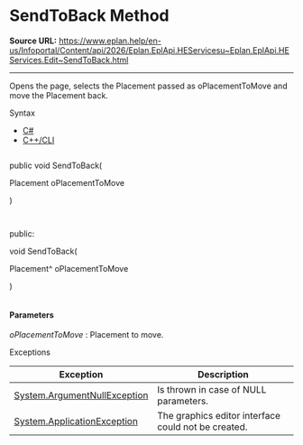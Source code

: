 # SendToBack Method

**Source URL:** https://www.eplan.help/en-us/Infoportal/Content/api/2026/Eplan.EplApi.HEServicesu~Eplan.EplApi.HEServices.Edit~SendToBack.html

---

Opens the page, selects the Placement passed as oPlacementToMove and move the Placement back.

Syntax

- [C#](#i-syntax-CS)
- [C++/CLI](#i-syntax-CPP2005)

```
```
public void SendToBack( 

   Placement oPlacementToMove

)
```
```

```
```
public:

void SendToBack( 

   Placement^ oPlacementToMove

)
```
```

#### Parameters

*oPlacementToMove*
:   Placement to move.

Exceptions

| Exception | Description |
| --- | --- |
| [System.ArgumentNullException](#) | Is thrown in case of NULL parameters. |
| [System.ApplicationException](#) | The graphics editor interface could not be created. |
